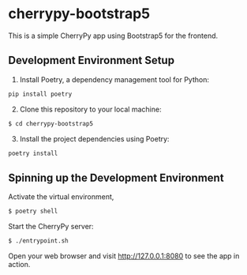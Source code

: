 # cherrypy-bootstrap5

This is a simple CherryPy app using Bootstrap5 for the frontend.

## Development Environment Setup

1. Install Poetry, a dependency management tool for Python:

```bash
pip install poetry
```

2. Clone this repository to your local machine:

```bash
$ cd cherrypy-bootstrap5
```

3. Install the project dependencies using Poetry:

```bash
poetry install
```


## Spinning up the Development Environment

Activate the virtual environment,

```bash
$ poetry shell
```

Start the CherryPy server:

```bash
$ ./entrypoint.sh
```

Open your web browser and visit http://127.0.0.1:8080 to see the app in action.
